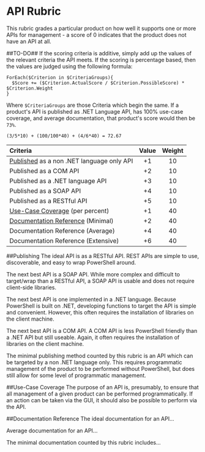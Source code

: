 # API Rubric
This rubric grades a particular product on how well it supports one or more APIs for management - a score of 0 indicates that the product does not have an API at all.

##TO-DO##
If the scoring criteria is additive, simply add up the values of the relevant criteria the API meets.
If the scoring is percentage based, then the values are judged using the following formula:

```Posh
ForEach($Criterion in $CriteriaGroups){
  $Score += ($Criterion.ActualScore / $Criterion.PossibleScore) * $Criterion.Weight
}
```

Where `$CriteriaGroups` are those Criteria which begin the same. If a product's API is published as .NET Language API, has 100% use-case coverage,  and average documentation, that product's score would then be `73%`.
```
(3/5*10) + (100/100*40) + (4/6*40) = 72.67
```

| Criteria                                                       | Value | Weight |
|:---------------------------------------------------------------|:-----:|:------:|
| [Published](#publishing) as a non .NET language only API       | +1    | 10     |
| Published as a COM API                                         | +2    | 10     |
| Published as a .NET language API                               | +3    | 10     |
| Published as a SOAP API                                        | +4    | 10     |
| Published as a RESTful API                                     | +5    | 10     |
| [Use-Case Coverage](#use-case-coverage) (per percent)          | +1    | 40     |
| [Documentation Reference](#documentation-reference) (Minimal)  | +2    | 40     |
| Documentation Reference (Average)                              | +4    | 40     |
| Documentation Reference (Extensive)                            | +6    | 40     |

##Publishing
The ideal API is as a RESTful API. REST APIs are simple to use, discoverable, and easy to wrap PowerShell around.

The next best API is a SOAP API. While more complex and difficult to target/wrap than a RESTful API, a SOAP API is usable and does not require client-side libraries.

The next best API is one implemented in a .NET language. Because PowerShell is built on .NET, developing functions to target the API is simple and convenient. However, this often requires the installation of libraries on the client machine.

The next best API is a COM API.  A COM API is less PowerShell friendly than a .NET API but still useable. Again, it often requires the installation of libraries on the client machine.

The minimal publishing method counted by this rubric is an API which can be targeted by a non .NET language only. This requires programmatic management of the product to be performed without PowerShell, but does still allow for some level of programmatic management.

##Use-Case Coverage
The purpose of an API is, presumably, to ensure that all management of a given product can be performed programmatically. If an action can be taken via the GUI, it should also be possible to perform via the API.

##Documentation Reference
The ideal documentation for an API...

Average documentation for an API...

The minimal documentation counted by this rubric includes...
